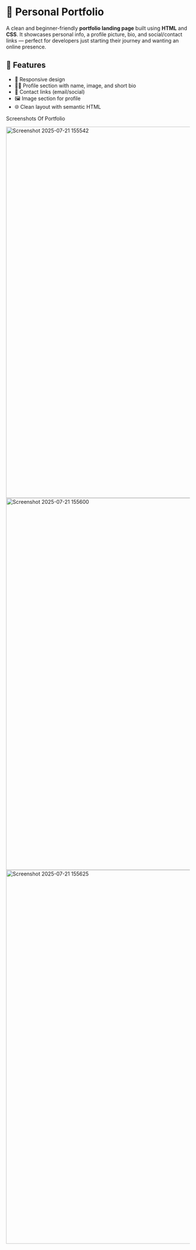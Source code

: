 # 💼 Personal Portfolio 

A clean and beginner-friendly **portfolio landing page** built using **HTML** and **CSS**. It showcases personal info, a profile picture, bio, and social/contact links — perfect for developers just starting their journey and wanting an online presence.

## 🚀 Features

- 🎨 Responsive design
- 🙋‍♀️ Profile section with name, image, and short bio
- 📱 Contact links (email/social)
- 🖼️ Image section for profile
- 🌐 Clean layout with semantic HTML

Screenshots Of Portfolio

<img width="1919" height="1015" alt="Screenshot 2025-07-21 155542" src="https://github.com/user-attachments/assets/0d0ca9a8-beca-4453-9328-4321fa00e14e" />
<img width="1915" height="1017" alt="Screenshot 2025-07-21 155600" src="https://github.com/user-attachments/assets/afe0b032-392a-4383-a73a-52d189d3712c" />
<img width="1912" height="1022" alt="Screenshot 2025-07-21 155625" src="https://github.com/user-attachments/assets/30e02c69-ffc5-4b8f-b3af-218c4ce5e688" />
